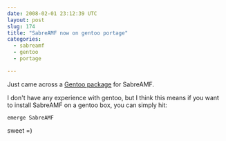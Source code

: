 ```yaml
---
date: 2008-02-01 23:12:39 UTC
layout: post
slug: 174
title: "SabreAMF now on gentoo portage"
categories:
  - sabreamf
  - gentoo
  - portage

---
```

<p>Just came across a <a href="http://gentoo-portage.com/dev-php5/SabreAMF">Gentoo package</a> for SabreAMF.</p>

<p>I don't have any experience with gentoo, but I think this means if you want to install SabreAMF on a gentoo box, you can simply hit:</p>

```
emerge SabreAMF
```

<p>sweet =)</p>
